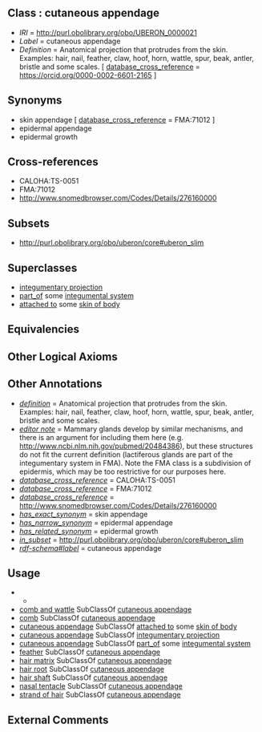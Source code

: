 
## Class : cutaneous appendage

 * *IRI* = http://purl.obolibrary.org/obo/UBERON_0000021
 * *Label* = cutaneous appendage
 * *Definition* = Anatomical projection that protrudes from the skin. Examples: hair, nail, feather, claw, hoof, horn, wattle, spur, beak, antler, bristle and some scales. [ [database_cross_reference](../../ef/oboInOwl#hasDbXref.md) = https://orcid.org/0000-0002-6601-2165 ]

## Synonyms

 * skin appendage [ [database_cross_reference](../../ef/oboInOwl#hasDbXref.md) = FMA:71012 ]
 * epidermal appendage
 * epidermal growth

## Cross-references

 * CALOHA:TS-0051
 * FMA:71012
 * http://www.snomedbrowser.com/Codes/Details/276160000

## Subsets

 * http://purl.obolibrary.org/obo/uberon/core#uberon_slim

## Superclasses

 * [integumentary projection](../../UBERON/03/UBERON_0013703.md)
 * [part_of](../../BFO/50/BFO_0000050.md) some [integumental system](../../UBERON/16/UBERON_0002416.md)
 * [attached to](../../RO/71/RO_0002371.md) some [skin of body](../../UBERON/97/UBERON_0002097.md)

## Equivalencies


## Other Logical Axioms


## Other Annotations

 * *[definition](../../IAO/15/IAO_0000115.md)* = Anatomical projection that protrudes from the skin. Examples: hair, nail, feather, claw, hoof, horn, wattle, spur, beak, antler, bristle and some scales.
 * *[editor note](../../IAO/16/IAO_0000116.md)* = Mammary glands develop by similar mechanisms, and there is an argument for including them here (e.g. http://www.ncbi.nlm.nih.gov/pubmed/20484386), but these structures do not fit the current definition (lactiferous glands are part of the integumentary system in FMA). Note the FMA class is a subdivision of epidermis, which may be too restrictive for our purposes here. 
 * *[database_cross_reference](../../ef/oboInOwl#hasDbXref.md)* = CALOHA:TS-0051
 * *[database_cross_reference](../../ef/oboInOwl#hasDbXref.md)* = FMA:71012
 * *[database_cross_reference](../../ef/oboInOwl#hasDbXref.md)* = http://www.snomedbrowser.com/Codes/Details/276160000
 * *[has_exact_synonym](../../ym/oboInOwl#hasExactSynonym.md)* = skin appendage
 * *[has_narrow_synonym](../../ym/oboInOwl#hasNarrowSynonym.md)* = epidermal appendage
 * *[has_related_synonym](../../ym/oboInOwl#hasRelatedSynonym.md)* = epidermal growth
 * *[in_subset](../../et/oboInOwl#inSubset.md)* = http://purl.obolibrary.org/obo/uberon/core#uberon_slim
 * *[rdf-schema#label](../../el/rdf-schema#label.md)* = cutaneous appendage

## Usage

 * -
 * [comb and wattle](../../UBERON/23/UBERON_0007623.md) SubClassOf [cutaneous appendage](../../UBERON/21/UBERON_0000021.md)
 * [comb](../../UBERON/76/UBERON_0012176.md) SubClassOf [cutaneous appendage](../../UBERON/21/UBERON_0000021.md)
 * [cutaneous appendage](../../UBERON/21/UBERON_0000021.md) SubClassOf [attached to](../../RO/71/RO_0002371.md) some [skin of body](../../UBERON/97/UBERON_0002097.md)
 * [cutaneous appendage](../../UBERON/21/UBERON_0000021.md) SubClassOf [integumentary projection](../../UBERON/03/UBERON_0013703.md)
 * [cutaneous appendage](../../UBERON/21/UBERON_0000021.md) SubClassOf [part_of](../../BFO/50/BFO_0000050.md) some [integumental system](../../UBERON/16/UBERON_0002416.md)
 * [feather](../../UBERON/22/UBERON_0000022.md) SubClassOf [cutaneous appendage](../../UBERON/21/UBERON_0000021.md)
 * [hair matrix](../../UBERON/01/UBERON_0011901.md) SubClassOf [cutaneous appendage](../../UBERON/21/UBERON_0000021.md)
 * [hair root](../../UBERON/29/UBERON_0000329.md) SubClassOf [cutaneous appendage](../../UBERON/21/UBERON_0000021.md)
 * [hair shaft](../../UBERON/74/UBERON_0002074.md) SubClassOf [cutaneous appendage](../../UBERON/21/UBERON_0000021.md)
 * [nasal tentacle](../../UBERON/06/UBERON_0013206.md) SubClassOf [cutaneous appendage](../../UBERON/21/UBERON_0000021.md)
 * [strand of hair](../../UBERON/37/UBERON_0001037.md) SubClassOf [cutaneous appendage](../../UBERON/21/UBERON_0000021.md)

## External Comments

